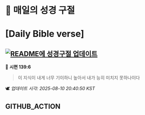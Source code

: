 # 🙏 매일의 성경 구절
# [Daily Bible verse]
## [![README에 성경구절 업데이트](https://github.com/DONGSUKA/first_test/actions/workflows/update-readme-bible.yml/badge.svg)](https://github.com/DONGSUKA/first_test/actions/workflows/update-readme-bible.yml)
<!-- START_BIBLE_VERSE -->
📖 **시편 139:6**
> 이 지식이 내게 너무 기이하니 높아서 내가 능히 미치지 못하나이다

🕊️ _업데이트 시각: 2025-08-10 20:40:50 KST_
  <!-- END_BIBLE_VERSE -->
## GITHUB_ACTION
